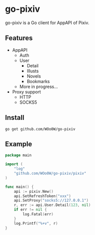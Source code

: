 # go-pixiv

go-pixiv is a Go client for AppAPI of Pixiv.

## Features

* AppAPI
  * Auth
  * User
    * Detail
    * Illusts
    * Novels
    * Bookmarks
  * More in progress...
* Proxy support
  * HTTP
  * SOCKS5

## Install

`go get github.com/WOo0W/go-pixiv`

## Example

```go
package main

import (
    "log"
    "github.com/WOo0W/go-pixiv/pixiv"
)

func main() {
    api := pixiv.New()
    api.SetRefreshToken("xxx")
    api.SetProxy("socks5://127.0.0.1")
    r, err := api.User.Detail(123, nil)
    if err != nil {
        log.Fatal(err)
    }
    log.Printf("%+v", r)
}
```

